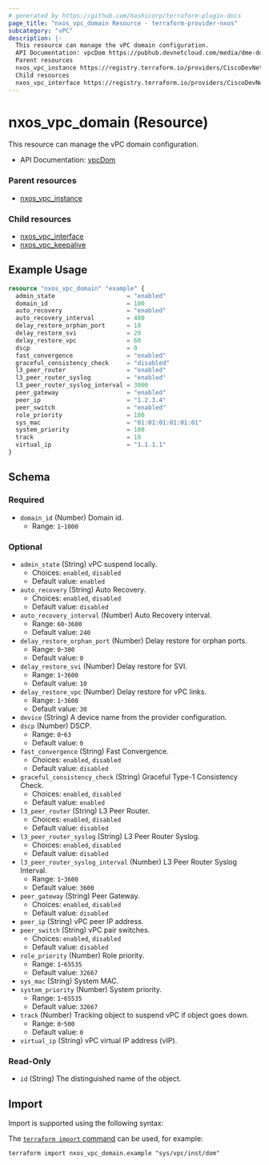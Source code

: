 ```yaml
---
# generated by https://github.com/hashicorp/terraform-plugin-docs
page_title: "nxos_vpc_domain Resource - terraform-provider-nxos"
subcategory: "vPC"
description: |-
  This resource can manage the vPC domain configuration.
  API Documentation: vpcDom https://pubhub.devnetcloud.com/media/dme-docs-10-2-2/docs/System/vpc:Dom/
  Parent resources
  nxos_vpc_instance https://registry.terraform.io/providers/CiscoDevNet/nxos/latest/docs/resources/vpc_instance
  Child resources
  nxos_vpc_interface https://registry.terraform.io/providers/CiscoDevNet/nxos/latest/docs/resources/vpc_interfacenxos_vpc_keepalive https://registry.terraform.io/providers/CiscoDevNet/nxos/latest/docs/resources/vpc_keepalive
---
```


# nxos_vpc_domain (Resource)

This resource can manage the vPC domain configuration.

- API Documentation: [vpcDom](https://pubhub.devnetcloud.com/media/dme-docs-10-2-2/docs/System/vpc:Dom/)

### Parent resources

- [nxos_vpc_instance](https://registry.terraform.io/providers/CiscoDevNet/nxos/latest/docs/resources/vpc_instance)

### Child resources

- [nxos_vpc_interface](https://registry.terraform.io/providers/CiscoDevNet/nxos/latest/docs/resources/vpc_interface)
- [nxos_vpc_keepalive](https://registry.terraform.io/providers/CiscoDevNet/nxos/latest/docs/resources/vpc_keepalive)

## Example Usage

```terraform
resource "nxos_vpc_domain" "example" {
  admin_state                    = "enabled"
  domain_id                      = 100
  auto_recovery                  = "enabled"
  auto_recovery_interval         = 480
  delay_restore_orphan_port      = 10
  delay_restore_svi              = 20
  delay_restore_vpc              = 60
  dscp                           = 0
  fast_convergence               = "enabled"
  graceful_consistency_check     = "disabled"
  l3_peer_router                 = "enabled"
  l3_peer_router_syslog          = "enabled"
  l3_peer_router_syslog_interval = 3000
  peer_gateway                   = "enabled"
  peer_ip                        = "1.2.3.4"
  peer_switch                    = "enabled"
  role_priority                  = 100
  sys_mac                        = "01:01:01:01:01:01"
  system_priority                = 100
  track                          = 10
  virtual_ip                     = "1.1.1.1"
}
```

<!-- schema generated by tfplugindocs -->
## Schema

### Required

- `domain_id` (Number) Domain id.
  - Range: `1`-`1000`

### Optional

- `admin_state` (String) vPC suspend locally.
  - Choices: `enabled`, `disabled`
  - Default value: `enabled`
- `auto_recovery` (String) Auto Recovery.
  - Choices: `enabled`, `disabled`
  - Default value: `disabled`
- `auto_recovery_interval` (Number) Auto Recovery interval.
  - Range: `60`-`3600`
  - Default value: `240`
- `delay_restore_orphan_port` (Number) Delay restore for orphan ports.
  - Range: `0`-`300`
  - Default value: `0`
- `delay_restore_svi` (Number) Delay restore for SVI.
  - Range: `1`-`3600`
  - Default value: `10`
- `delay_restore_vpc` (Number) Delay restore for vPC links.
  - Range: `1`-`3600`
  - Default value: `30`
- `device` (String) A device name from the provider configuration.
- `dscp` (Number) DSCP.
  - Range: `0`-`63`
  - Default value: `0`
- `fast_convergence` (String) Fast Convergence.
  - Choices: `enabled`, `disabled`
  - Default value: `disabled`
- `graceful_consistency_check` (String) Graceful Type-1 Consistency Check.
  - Choices: `enabled`, `disabled`
  - Default value: `enabled`
- `l3_peer_router` (String) L3 Peer Router.
  - Choices: `enabled`, `disabled`
  - Default value: `disabled`
- `l3_peer_router_syslog` (String) L3 Peer Router Syslog.
  - Choices: `enabled`, `disabled`
  - Default value: `disabled`
- `l3_peer_router_syslog_interval` (Number) L3 Peer Router Syslog Interval.
  - Range: `1`-`3600`
  - Default value: `3600`
- `peer_gateway` (String) Peer Gateway.
  - Choices: `enabled`, `disabled`
  - Default value: `disabled`
- `peer_ip` (String) vPC peer IP address.
- `peer_switch` (String) vPC pair switches.
  - Choices: `enabled`, `disabled`
  - Default value: `disabled`
- `role_priority` (Number) Role priority.
  - Range: `1`-`65535`
  - Default value: `32667`
- `sys_mac` (String) System MAC.
- `system_priority` (Number) System priority.
  - Range: `1`-`65535`
  - Default value: `32667`
- `track` (Number) Tracking object to suspend vPC if object goes down.
  - Range: `0`-`500`
  - Default value: `0`
- `virtual_ip` (String) vPC virtual IP address (vIP).

### Read-Only

- `id` (String) The distinguished name of the object.

## Import

Import is supported using the following syntax:

The [`terraform import` command](https://developer.hashicorp.com/terraform/cli/commands/import) can be used, for example:

```shell
terraform import nxos_vpc_domain.example "sys/vpc/inst/dom"
```
